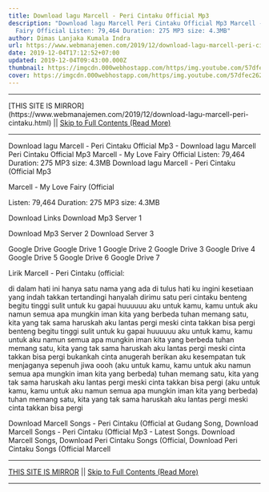 ```yaml
---
title: Download lagu Marcell - Peri Cintaku Official Mp3
description: "Download lagu Marcell Peri Cintaku Official Mp3 Marcell - My Love
  Fairy Official Listen: 79,464 Duration: 275 MP3 size: 4.3MB"
author: Dimas Lanjaka Kumala Indra
url: https://www.webmanajemen.com/2019/12/download-lagu-marcell-peri-cintaku.html
date: 2019-12-04T17:12:52+07:00
updated: 2019-12-04T09:43:00.000Z
thumbnail: https://imgcdn.000webhostapp.com/https/img.youtube.com/57dfec262ab416111cb5fa1c839dc5c9.jpeg
cover: https://imgcdn.000webhostapp.com/https/img.youtube.com/57dfec262ab416111cb5fa1c839dc5c9.jpeg
---
```


<hr/> [THIS SITE IS MIRROR](https://www.webmanajemen.com/2019/12/download-lagu-marcell-peri-cintaku.html) || <a href="https://www.webmanajemen.com/2019/12/download-lagu-marcell-peri-cintaku.html" rel="follow" class="button" id="read-more">Skip to Full Contents (Read More)</a> <hr/> Download lagu Marcell - Peri Cintaku Official Mp3 - Download lagu Marcell Peri Cintaku Official Mp3 Marcell - My Love Fairy Official Listen: 79,464 Duration: 275 MP3 size: 4.3MB Download lagu Marcell - Peri Cintaku (Official Mp3

  Marcell - My Love Fairy (Official 

  Listen: 79,464 
  Duration: 275 
  MP3 size: 4.3MB 

  Download Links 
  Download Mp3 Server 1 

  Download Mp3 Server 2 
  Download Server 3 


  Google Drive   Google Drive 1 
  Google Drive 2 
  Google Drive 3 
  Google Drive 4 
  Google Drive 5 
  Google Drive 6 
  Google Drive 7 


                             
Lirik Marcell - Peri Cintaku (official:
                             
 di dalam hati ini hanya satu nama 
 yang ada di tulus hati ku ingini 
 kesetiaan yang indah takkan tertandingi 
 hanyalah dirimu satu peri cintaku 
 benteng begitu tinggi sulit untuk ku gapai 
 huuuuuu 
 aku untuk kamu, kamu untuk aku 
 namun semua apa mungkin iman kita yang berbeda 
 tuhan memang satu, kita yang tak sama 
 haruskah aku lantas pergi meski cinta takkan bisa pergi 
 benteng begitu tinggi sulit untuk ku gapai 
 huuuuuu 
 aku untuk kamu, kamu untuk aku 
 namun semua apa mungkin iman kita yang berbeda 
 tuhan memang satu, kita yang tak sama 
 haruskah aku lantas pergi meski cinta takkan bisa pergi 
 bukankah cinta anugerah berikan aku kesempatan 
 tuk menjaganya sepenuh jiwa oooh 
 (aku untuk kamu, kamu untuk aku 
 namun semua apa mungkin iman kita yang berbeda) 
 tuhan memang satu, kita yang tak sama 
 haruskah aku lantas pergi meski cinta takkan bisa pergi 
 (aku untuk kamu, kamu untuk aku 
 namun semua apa mungkin iman kita yang berbeda) 
 tuhan memang satu, kita yang tak sama 
 haruskah aku lantas pergi meski cinta takkan bisa pergi 
                         
  Download Marcell Songs - Peri Cintaku (Official at Gudang Song, Download Marcell Songs - Peri Cintaku (Official Mp3 - Latest Songs. Download Marcell Songs, Download Peri Cintaku Songs (Official, Download Peri Cintaku Songs (Official Marcell <hr/> [THIS SITE IS MIRROR](https://www.webmanajemen.com/2019/12/download-lagu-marcell-peri-cintaku.html) || <a href="https://www.webmanajemen.com/2019/12/download-lagu-marcell-peri-cintaku.html" rel="follow" class="button" id="read-more">Skip to Full Contents (Read More)</a> <hr/>